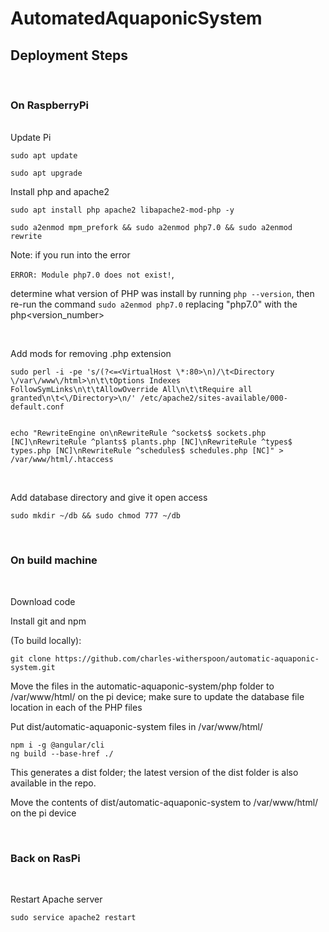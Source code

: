 # AutomatedAquaponicSystem

## Deployment Steps
<br/>

### On RaspberryPi

<br/>
Update Pi

```
sudo apt update

sudo apt upgrade
```

Install php and apache2
```
sudo apt install php apache2 libapache2-mod-php -y

sudo a2enmod mpm_prefork && sudo a2enmod php7.0 && sudo a2enmod rewrite
```
Note: if you run into the error 

`ERROR: Module php7.0 does not exist!`, 

determine what version of PHP was install by running `php --version`, then re-run the command `sudo a2enmod php7.0` replacing "php7.0" with the php<version_number>

<br/>

Add mods for removing .php extension

```
sudo perl -i -pe 's/(?<=<VirtualHost \*:80>\n)/\t<Directory \/var\/www\/html>\n\t\tOptions Indexes FollowSymLinks\n\t\tAllowOverride All\n\t\tRequire all granted\n\t<\/Directory>\n/' /etc/apache2/sites-available/000-default.conf


echo "RewriteEngine on\nRewriteRule ^sockets$ sockets.php [NC]\nRewriteRule ^plants$ plants.php [NC]\nRewriteRule ^types$ types.php [NC]\nRewriteRule ^schedules$ schedules.php [NC]" > /var/www/html/.htaccess
```
<br/>

Add database directory and give it open access

```
sudo mkdir ~/db && sudo chmod 777 ~/db
```

<br/>

### On build machine
<br/>

Download code

Install git and npm

(To build locally):
```
git clone https://github.com/charles-witherspoon/automatic-aquaponic-system.git
```
Move the files in the automatic-aquaponic-system/php folder to /var/www/html/ on the pi device; make sure to update the database file location in each of the PHP files

Put dist/automatic-aquaponic-system files in /var/www/html/
```
npm i -g @angular/cli
ng build --base-href ./
```

This generates a dist folder; the latest version of the dist folder is also available in the repo.

Move the contents of dist/automatic-aquaponic-system to /var/www/html/ on the pi device

<br/>

### Back on RasPi
<br/>

Restart Apache server
```
sudo service apache2 restart 
```
